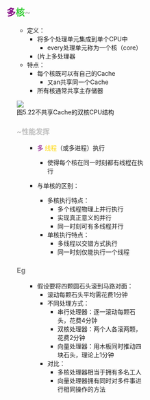 <div style="float: left; width: 64%; padding: 1%;">

## <span style="color: purple;">多</span><span style="color: LimeGreen;">核</span><span style="color: silver;">~

<ul>

- 定义：
  - 将多个处理单元集成到单个CPU中
    - every处理单元称为一个核（core）
  - (片上多处理器
- 特点：
  - 每个核既可以有自己的Cache
    - 又an共享同一个Cache
  - 所有核通常共享主存储器

![](https://cdn-mineru.openxlab.org.cn/model-mineru/prod/4e190cda79c5d3789bba4003dd4e0cf2eedc2899411a4baf8ced7fc668357302.jpg)  
图5.22不共享Cache的双核CPU结构  

###  <span style="color: silver;">~性能发挥

<ul>

- <span style="color: purple;">多</span> <span style="color: Gold;">线程</span>（或多进程）执行
  - 使得每个核在同一时刻都有线程在执行

- 与单核的区别：
  - 多核执行特点：
    - 多个线程物理上并行执行
    - 实现真正意义的并行
    - 同一时刻可有多线程并行
  - 单核执行特点：
    - 多线程以交错方式执行
    - 同一时刻仅能执行一个线程

</ul>

### <span style="color: gray;">Eg

<ul>

- 假设要将四颗圆石头滚到马路对面：
  - 滚动每颗石头平均需花费1分钟
  - 不同处理方式：
    - 串行处理器：逐一滚动每颗石头，花费4分钟
    - 双核处理器：两个人各滚两颗，花费2分钟
    - 向量处理器：用木板同时推动四块石头，理论上1分钟
  - 对比：
    - 多核处理器相当于拥有多名工人
    - 向量处理器拥有同时对多件事进行相同操作的方法

</ul>

</ul>
</div>
<div style="float: right; width: 26%; padding: 1%;">

</div>
<div style="clear: both;"></div>

